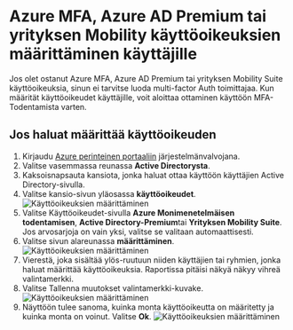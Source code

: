 <properties
    pageTitle="Käyttöoikeuksien liittäminen Azure MFA | Microsoft Azure"
    description="Opettele käyttöoikeuksien määrittäminen Microsoft Azure Monimenetelmäisen todentamisen."
    services="multi-factor-authentication"
    documentationCenter=""
    authors="kgremban"
    manager="femila"
    editor="yossib"/>

<tags
    ms.service="multi-factor-authentication"
    ms.workload="identity"
    ms.tgt_pltfrm="na"
    ms.devlang="na"
    ms.topic="get-started-article"
    ms.date="10/17/2016"
    ms.author="kgremban"/>

# <a name="assigning-an-azure-mfa-azure-ad-premium-or-enterprise-mobility-license-to-users"></a>Azure MFA, Azure AD Premium tai yrityksen Mobility käyttöoikeuksien määrittäminen käyttäjille

Jos olet ostanut Azure MFA, Azure AD Premium tai yrityksen Mobility Suite käyttöoikeuksia, sinun ei tarvitse luoda multi-factor Auth toimittajaa. Kun määrität käyttöoikeudet käyttäjille, voit aloittaa ottaminen käyttöön MFA-Todentamista varten.

## <a name="to-assign-a-license"></a>Jos haluat määrittää käyttöoikeuden

1. Kirjaudu [Azure perinteinen portaaliin](https://manage.windowsazure.com) järjestelmänvalvojana.
2. Valitse vasemmassa reunassa **Active Directorysta**.
3. Kaksoisnapsauta kansiota, jonka haluat ottaa käyttöön käyttäjien Active Directory-sivulla.
4. Valitse kansio-sivun yläosassa **käyttöoikeudet**.
![Käyttöoikeuksien määrittäminen](./media/multi-factor-authentication-get-started-assign-licenses/assign1.png)
5. Valitse Käyttöoikeudet-sivulla **Azure Monimenetelmäisen todentamisen**, **Active Directory-Premium**tai **Yrityksen Mobility Suite**.  Jos arvosarjoja on vain yksi, valitse se valitaan automaattisesti.
6. Valitse sivun alareunassa **määrittäminen**.
![Käyttöoikeuksien määrittäminen](./media/multi-factor-authentication-get-started-assign-licenses/assign3.png)
6. Vierestä, joka sisältää ylös-ruutuun niiden käyttäjien tai ryhmien, jonka haluat määrittää käyttöoikeuksia.  Raportissa pitäisi näkyä näkyy vihreä valintamerkki.
7. Valitse Tallenna muutokset valintamerkki-kuvake.
![Käyttöoikeuksien määrittäminen](./media/multi-factor-authentication-get-started-assign-licenses/assign4.png)
8. Näyttöön tulee sanoma, kuinka monta käyttöoikeutta on määritetty ja kuinka monta on voinut.  Valitse **Ok**.
![Käyttöoikeuksien määrittäminen](./media/multi-factor-authentication-get-started-assign-licenses/assign5.png)
